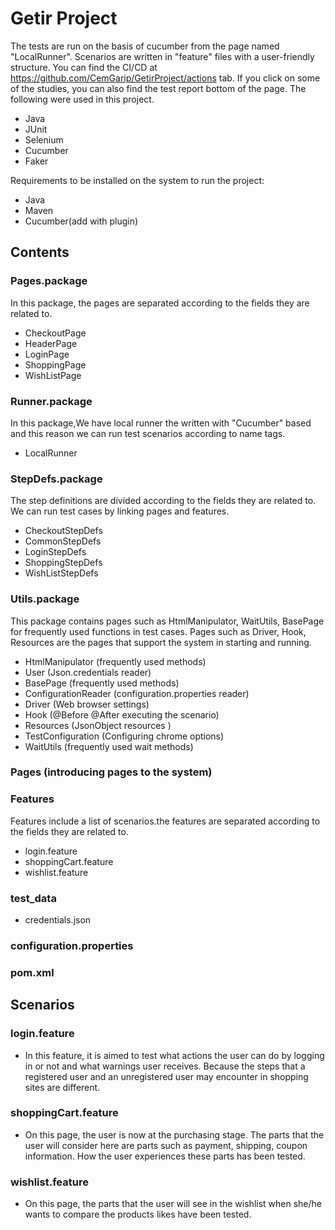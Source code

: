 
# Getir Project
The tests are run on the basis of cucumber from the page named "LocalRunner".
Scenarios are written in "feature" files with a user-friendly structure.
You can find the CI/CD at https://github.com/CemGarip/GetirProject/actions tab.
If you click on some of the studies, you can also find the test report bottom of the page.
The following were used in this project.
- Java
- JUnit
- Selenium
- Cucumber
- Faker

Requirements to be installed on the system to run the project:
- Java
- Maven
- Cucumber(add with plugin)

## Contents
### Pages.package
In this package, the pages are separated according to the fields they are related to.
- CheckoutPage
- HeaderPage
- LoginPage
- ShoppingPage
- WishListPage

### Runner.package
In this package,We have local runner the written with "Cucumber" based and this reason we can run test scenarios according to name tags.
- LocalRunner

### StepDefs.package
The step definitions are divided according to the fields they are related to. We can run test cases by linking pages and features.
- CheckoutStepDefs
- CommonStepDefs
- LoginStepDefs
- ShoppingStepDefs
- WishListStepDefs

### Utils.package
This package contains pages such as HtmlManipulator, WaitUtils, BasePage for frequently used functions in test cases. 
Pages such as Driver, Hook, Resources are the pages that support the system in starting and running.
- HtmlManipulator (frequently used methods)
- User (Json.credentials reader)
- BasePage (frequently used methods)
- ConfigurationReader (configuration.properties reader)
- Driver (Web browser settings)
- Hook (@Before @After executing the scenario)
- Resources (JsonObject resources )
- TestConfiguration (Configuring chrome options)
- WaitUtils (frequently used wait methods)


### Pages (introducing pages to the system)

### Features
Features include a list of scenarios.the features are separated according to the fields they are related to.
- login.feature
- shoppingCart.feature
- wishlist.feature

### test_data 
- credentials.json

### configuration.properties

### pom.xml

## Scenarios
### login.feature
- In this feature, it is aimed to test what actions the user can do by logging in or not and what warnings user receives. 
Because the steps that a registered user and an unregistered user may encounter in shopping sites are different.
### shoppingCart.feature
- On this page, the user is now at the purchasing stage. 
The parts that the user will consider here are parts such as payment, shipping, coupon information. How the user experiences these parts has been tested.
### wishlist.feature
- On this page, the parts that the user will see in the wishlist when she/he wants to compare the products likes have been tested.

